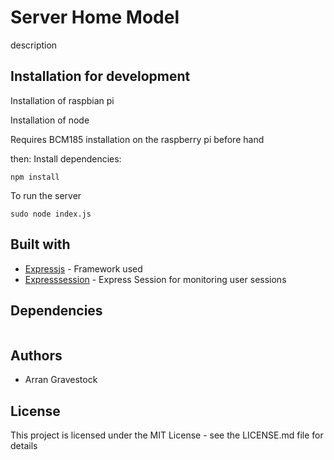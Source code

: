 # Server Home Model
description

## Installation for development
Installation of raspbian pi

Installation of node

Requires BCM185 installation on the raspberry pi before hand

then:
Install dependencies:
```
npm install
```
To run the server
```
sudo node index.js
````

## Built with
- [Expressjs](https://expressjs.com/) - Framework used
- [Expresssession](https://github.com/expressjs/session) - Express Session for monitoring user sessions

## Dependencies
```

```

## Authors
- Arran Gravestock

## License
This project is licensed under the MIT License - see the LICENSE.md file for details
